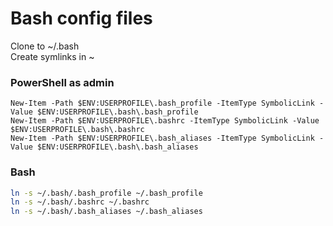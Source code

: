# Bash config files

Clone to ~/.bash  
Create symlinks in ~
### PowerShell as admin  
```
New-Item -Path $ENV:USERPROFILE\.bash_profile -ItemType SymbolicLink -Value $ENV:USERPROFILE\.bash\.bash_profile
New-Item -Path $ENV:USERPROFILE\.bashrc -ItemType SymbolicLink -Value $ENV:USERPROFILE\.bash\.bashrc
New-Item -Path $ENV:USERPROFILE\.bash_aliases -ItemType SymbolicLink -Value $ENV:USERPROFILE\.bash\.bash_aliases
```
### Bash
```bash
ln -s ~/.bash/.bash_profile ~/.bash_profile
ln -s ~/.bash/.bashrc ~/.bashrc
ln -s ~/.bash/.bash_aliases ~/.bash_aliases
```